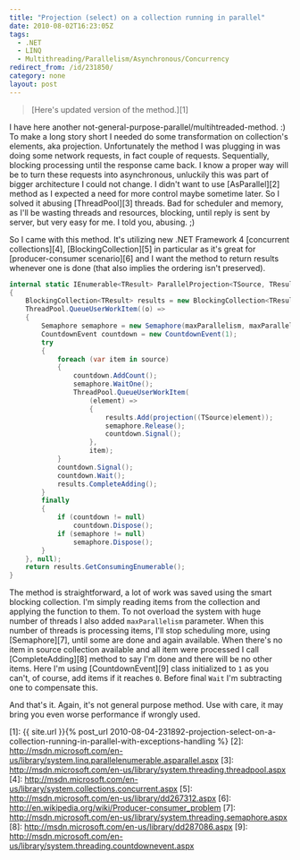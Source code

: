 ```yaml
---
title: "Projection (select) on a collection running in parallel"
date: 2010-08-02T16:23:05Z
tags:
  - .NET
  - LINQ
  - Multithreading/Parallelism/Asynchronous/Concurrency
redirect_from: /id/231850/
category: none
layout: post
---
```

> [Here's updated version of the method.][1]

I have here another not-general-purpose-parallel/multihtreaded-method. :) To make a long story short I needed do some transformation on collection's elements, aka projection. Unfortunately the method I was plugging in was doing some network requests, in fact couple of requests. Sequentially, blocking processing until the response came back. I know a proper way will be to turn these requests into asynchronous, unluckily this was part of bigger architecture I could not change.  I didn't want to use [AsParallel][2] method as I expected a need for more control maybe sometime later. So I solved it abusing [ThreadPool][3] threads. Bad for scheduler and memory, as I'll be wasting threads and resources, blocking, until reply is sent by server, but very easy for me. I told you, abusing. ;)

So I came with this method. It's utilizing new .NET Framework 4 [concurrent collections][4], [BlockingCollection][5] in particular as it's great for [producer-consumer scenario][6] and I want the method to return results whenever one is done (that also implies the ordering isn't preserved).

```csharp
internal static IEnumerable<TResult> ParallelProjection<TSource, TResult>(this IEnumerable<TSource> source, Func<TSource, TResult> projection, int maxParallelism)
{
	BlockingCollection<TResult> results = new BlockingCollection<TResult>();
	ThreadPool.QueueUserWorkItem((o) =>
	{
		Semaphore semaphore = new Semaphore(maxParallelism, maxParallelism);
		CountdownEvent countdown = new CountdownEvent(1);
		try
		{
			foreach (var item in source)
			{
				countdown.AddCount();
				semaphore.WaitOne();
				ThreadPool.QueueUserWorkItem(
					(element) =>
					{
						results.Add(projection((TSource)element));
						semaphore.Release();
						countdown.Signal();
					},
					item);
			}
			countdown.Signal();
			countdown.Wait();
			results.CompleteAdding();
		}
		finally
		{
			if (countdown != null)
				countdown.Dispose();
			if (semaphore != null)
				semaphore.Dispose();
		}
	}, null);
	return results.GetConsumingEnumerable();
}
```

The method is straightforward, a lot of work was saved using the smart blocking collection. I'm simply reading items from the collection and applying the function to them. To not overload the system with huge number of threads I also added `maxParallelism` parameter. When this number of threads is processing items, I'll stop scheduling more, using [Semaphore][7], until some are done and again available. When there's no item in source collection available and all item were processed I call [CompleteAdding][8] method to say I'm done and there will be no other items. Here I'm using [CountdownEvent][9] class initialized to `1` as you can't, of course, add items if it reaches `0`. Before final `Wait` I'm subtracting one to compensate this.

And that's it. Again, it's not general purpose method. Use with care, it may bring you even worse performance if wrongly used.

[1]: {{ site.url }}{% post_url 2010-08-04-231892-projection-select-on-a-collection-running-in-parallel-with-exceptions-handling %}
[2]: http://msdn.microsoft.com/en-us/library/system.linq.parallelenumerable.asparallel.aspx
[3]: http://msdn.microsoft.com/en-us/library/system.threading.threadpool.aspx
[4]: http://msdn.microsoft.com/en-us/library/system.collections.concurrent.aspx
[5]: http://msdn.microsoft.com/en-us/library/dd267312.aspx
[6]: http://en.wikipedia.org/wiki/Producer-consumer_problem
[7]: http://msdn.microsoft.com/en-us/library/system.threading.semaphore.aspx
[8]: http://msdn.microsoft.com/en-us/library/dd287086.aspx
[9]: http://msdn.microsoft.com/en-us/library/system.threading.countdownevent.aspx